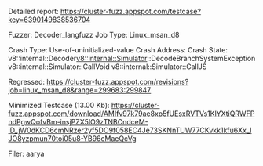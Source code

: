 Detailed report: https://cluster-fuzz.appspot.com/testcase?key=6390149838536704

Fuzzer: Decoder_langfuzz
Job Type: Linux_msan_d8

Crash Type: Use-of-uninitialized-value
Crash Address: 
Crash State:
  v8::internal::Decoder<v8::internal::Simulator>::DecodeBranchSystemException
  v8::internal::Simulator::CallVoid
  v8::internal::Simulator::CallJS
  
Regressed: https://cluster-fuzz.appspot.com/revisions?job=linux_msan_d8&range=299683:299847

Minimized Testcase (13.00 Kb): https://cluster-fuzz.appspot.com/download/AMIfv97k79ae8xp5fUEsxRVTVs1KlYXtiQRWFPndPgwQofvBm-insjPZX5lO9zTNBCndceM-iD_jW0dKCD6cmNRzer2yf5DO9f058EC4Je73SKNnTUW77CKvkk1kfu6Xx_IJO8yzpmun70toi05u8-YB96cMaeQcVg

Filer: aarya